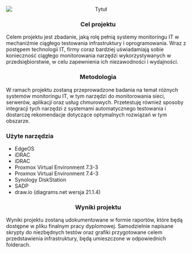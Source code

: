 <div align="center">
  <img src="https://github.com/tholycz/projekt_kierunkowy/blob/main/graphic%20materials/title.gif" alt="Tytuł" style="display: block; margin: 0 auto;">
</div
  
---
  
### <div align="center"> Cel projektu

Celem projektu jest zbadanie, jaką rolę pełnią systemy monitoringu IT w mechaniźmie ciągłego testowania infrastruktury i oprogramowania. Wraz z postępem technologii IT, firmy coraz bardziej uświadamiają sobie konieczność ciągłego monitorowania narzędzi wykorzystywanych w przedsiębiorstwie, w celu zapewnienia ich niezawodności i wydajności.

### <div align="center"> Metodologia

W ramach projektu zostaną przeprowadzone badania na temat różnych systemów monitoringu IT, w tym narzędzi do monitorowania sieci, serwerów, aplikacji oraz usług chmurowych. Przetestuję również sposoby integracji tych narzędzi z systemami automatycznego testowania i dostarczę rekomendacje dotyczące optymalnych rozwiązań w tym obszarze.

### Użyte narzędzia
- EdgeOS 
- iDRAC 
- iDRAC 
- Proxmox Virtual Environment 7.3-3
- Proxmox Virtual Environment 7.4-3
- Synology DiskStation
- SADP
- draw.io (diagrams.net wersja 21.1.4)

### <div align="center"> Wyniki projektu

Wyniki projektu zostaną udokumentowane w formie raportów, które będą dostępne w pliku finalnym pracy dyplomowej. 
Samodzielnie napisane skrypty do niezbędnych testów oraz grafiki przygotowane celem przedstawienia infrastruktury, będą umieszczone w odpowiednich folderach.

